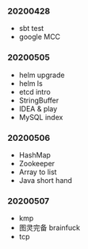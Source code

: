 ### 20200428

- sbt test
- google MCC

### 20200505

- helm upgrade
- helm ls
- etcd intro
- StringBuffer
- IDEA & play
- MySQL index

### 20200506

- HashMap
- Zookeeper
- Array to list
- Java short hand

### 20200507

- kmp
- 图灵完备 brainfuck
- tcp